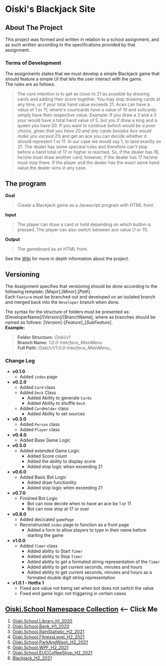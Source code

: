 ﻿# Oiski's Blackjack Site

## About The Project
This project was formed and written in relation to a school assignment, and as such written according to the specifications provided by that assignment.

### Terms of Development
The assignments states that we must develop a simple Blackjack game that should feature a simple UI that lets the user interact with the game. \
The rules are as follows:
> The core intention is to get as close to 21 as possible by drawing cards and adding their score together.
> You may stop drawing cards at any time, or if your total hand value exceeds 21.
> Aces can have a value of 1 or 11, where's courtcards have a value of 10 and suitcards simply have their respective value.
> Example: If you draw a 2 and a 3 your would have a total hand value of 5, but you if draw a king and a queen you have 20.
> If you want to continue (_which would be a poor choice, given that you have 20 and any cards besides Ace would make you exceed 21_) and get an ace
> you can decide whether it should represent 1 or 11. In our case we would say 1, to land exactly on 21.
> The dealer has some specieal rules and therefore can't stop before a hand total of 17 or higher is reached.
> So, if the dealer has 16, he/she must draw another card, however, if the dealer has 17 he/she must stop there.
> If the player and the dealer has the exact same hand value the dealer wins in any case.

## The program
**Goal**
> Create a Blackjack game as a Javascript program with HTML front.

**Input**
> The player can draw a card or hold depending on which button is pressed. The player can also switch between ace value (_1 or 11_).

**Output**
> The gameboard as an HTML front.

See the [Wiki]() for more in depth information about the project.

## Versioning
The Assignment specifies that versioning should be done according to the following template: [_Major_].[_Minor_].[_Path_].\
Each `Feature` must be branched out and developed on an isolated branch and merged back into the `Developer` branch when done.

The syntax for the structure of folders must be presented as: [DeveloperName]/[Version]/[BranchName], where as branches should be named as follows: [*Version*]-[*Feature*]_[*SubFeature*].\
**Example:**
> **Folder Structure:** _Oiski/v1_ \
> **Branch Name:** _1.0.0-Interface_MainMenu_ \
> **Full Path:** _Oiski/v1/1.0.0-Interface_MainMenu__

### Change Log
- **v0.1.0**
    - Added `index` page
- **v0.2.0**
    - Added `Card` class
    - Added `Deck` Class
        - Added Ability to generate `Cards`
        - Added Ability to shuffle `Deck`
    - Added `CardHolder` class
        - Added Ability to set sources
- **v0.3.0**
    - Added `Person` class
    - Added `Player` class
- **v0.4.0**
    - Added Base Game Logic
- **v0.5.0**
    - Added extended Game Logic
        - Added Score count
        - Added the ability to display score
        - Added stop logic when exceeding 21
- **v0.6.0**
    - Added Basic Bot Logic
        - Added draw functionlity
        - Added stop logic when exceeding 21
- **v0.7.0**
    - Finished Bot Logic
        - Bot can now decide when to have an ace be 1 or 11
        - Bot can now stop at 17 or over
- **v0.8.0**
    - Added decicated `gamePage`
    - Reconstructed `index` page to function as a front page
        - Added a form to allow players to type in their name before starting the game
- **v1.0.0**
    - Added `Timer` class
        - Added ability to Start `Timer`
        - Added ability to Stop `Timer`
        - Added ability to get a formated string representation of the `Timer`
        - Added ability to get current seconds, minutes and hours
        - Added ability to get current seconds, minutes and hours as a formated double digit string representation
- **v1.0.1 - Hotfix 1**
    - Fixed ace value not being set when bot does not switch the value
    - Fixed end game logic not triggering in certain cases
    

## [Oiski.School Namespace Collection](https://github.com/Mike-Mortensen-Portfolio) <-- Click Me
1. [Oiski.School.Library_h1_2020](https://github.com/ZhakalenDk/Oiski.School.Library_H1_2020)
2. [Oiski.School.Bank_H1_2020](https://github.com/ZhakalenDk/Oiski.School.Bank_H1_2020)
3. [Oiski.School.RainStatistic_H2_2021](https://github.com/ZhakalenDk/Oiski.School.RainStatistic_H2_2021)
4. [Oiski.School.FitnessLevel_H2_2021](https://github.com/ZhakalenDk/Oiski.School.FitnessLevel_H2_2021)
5. [Oiski.School.ParkAndWash_H2_2021](https://github.com/Mike-Mortensen-Portfolio/Oiski.School.ParkAndWash_H2_2021)
6. [Oiski.School.WPF_H2_2021](https://github.com/Mike-Mortensen-Portfolio/Oiski.School.WPF_H2_2021)
7. [Oiski.School.EUCCoffeeShop_H2_2021](https://github.com/Mike-Mortensen-Portfolio/Oiski.School.EUCCoffeeShop_H2_2021)
8. [Blackjack_H2_2021](https://github.com/Mike-Mortensen-Portfolio/Oiski.School.ToDo_H2_2021)
